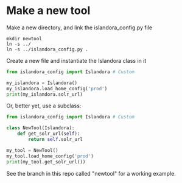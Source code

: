 # Make a new tool

Make a new directory, and link the islandora_config.py file

```
mkdir newtool
ln -s ../
ln -s ../islandora_config.py .
```

Create a new file and instantiate the Islandora class in it

``` Python
from islandora_config import Islandora # Custom

my_islandora = Islandora()
my_islandora.load_home_config('prod')
print(my_islandora.solr_url)
```

Or, better yet, use a subclass:

``` Python
from islandora_config import Islandora # Custom

class NewTool(Islandora):
    def get_solr_url(self):
        return self.solr_url

my_tool = NewTool()
my_tool.load_home_config('prod')
print(my_tool.get_solr_url())
```

See the branch in this repo called "newtool" for a working example.
